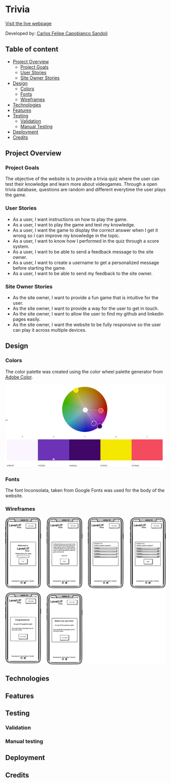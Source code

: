 # Trivia 

[Visit the live webpage](#)

Developed by: [Carlos Felipe Capobianco Sandoli](https://github.com/felipesandoli)

## Table of content

- [Project Overview](#project-overview)
    - [Project Goals](#project-goals)
    - [User Stories](#user-stories)
    - [Site Owner Stories](#site-owner-stories)
- [Design](#design)
    - [Colors](#colors)
    - [Fonts](#fonts)
    - [Wireframes](#wireframes)
- [Technologies](#technologies)
- [Features](#features)
- [Testing](#testing)
    - [Validation](#validation)
    - [Manual Testing](#manual-testing)
- [Deployment](#deployment)
- [Credits](#credits)

## Project Overview

### Project Goals

The objective of the website is to provide a trivia quiz where the user can test their knowledge and learn more about videogames. Through a open trivia database, questions are random and different everytime the user plays the game.

### User Stories

- As a user, I want instructions on how to play the game.
- As a user, I want to play the game and test my knowledge.
- As a user, I want the game to display the correct answer when I get it wrong so I can improve my knowledge in the topic.
- As a user, I want to know how I performed in the quiz through a score system.
- As a user, I want to be able to send a feedback message to the site owner.
- As a user, I want to create a username to get a personalized message before starting the game.
- As a user, I want to be able to send my feedback to the site owner.

### Site Owner Stories

- As the site owner, I want to provide a fun game that is intuitive for the user.
- As the site owner, I want to provide a way for the user to get in touch.
- As the site owner, I want to allow the user to find my github and linkedin pages easily.
- As the site owner, I want the website to be fully responsive so the user can play it across multiple devices.

## Design

### Colors

The color palette was created using the color wheel palette generator from [Adobe Color](https://color.adobe.com/create/color-wheel).

![color palette](./documentation/design/color-palette.png)

### Fonts

The font Inconsolata, taken from Google Fonts was used for the body of the website.

### Wireframes

![Mobile wireframes](./documentation/design/wireframes/mobile-wireframes.png)

## Technologies

## Features

## Testing

### Validation

### Manual testing

## Deployment

## Credits
